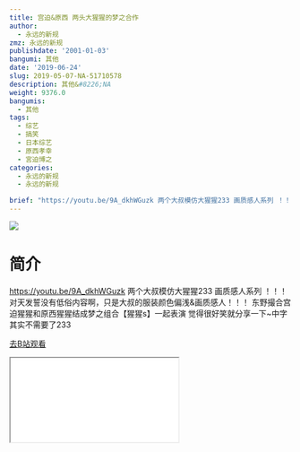 ```yaml
---
title: 宫迫&原西 两头大猩猩的梦之合作
author:
  - 永远的新规
zmz: 永远的新规
publishdate: '2001-01-03'
bangumi: 其他
date: '2019-06-24'
slug: 2019-05-07-NA-51710578
description: 其他&#8226;NA
weight: 9376.0
bangumis:
  - 其他
tags:
  - 综艺
  - 搞笑
  - 日本综艺
  - 原西孝幸
  - 宮迫博之
categories:
  - 永远的新规
  - 永远的新规

brief: "https://youtu.be/9A_dkhWGuzk 两个大叔模仿大猩猩233 画质感人系列 ！！！对天发誓没有低俗内容啊，只是大叔的服装颜色偏浅&画质感人！！！ 东野撮合宫迫猩猩和原西猩猩结成梦之组合【猩猩s】一起表演 觉得很好笑就分享一下~中字其实不需要了233"
---
```

![](https://raw.githubusercontent.com/tcgriffith/owaraisite/master/static/tmpimg/1f3a059cb8333657f22d6fbc314ad2d8d3802c62.jpg.480.jpg)
# 简介  
https://youtu.be/9A_dkhWGuzk
两个大叔模仿大猩猩233 画质感人系列
！！！对天发誓没有低俗内容啊，只是大叔的服装颜色偏浅&画质感人！！！
东野撮合宫迫猩猩和原西猩猩结成梦之组合【猩猩s】一起表演
觉得很好笑就分享一下~中字其实不需要了233  

[去B站观看](https://www.bilibili.com/video/av51710578/)
<div class ="resp-container"><iframe class="testiframe" src="//player.bilibili.com/player.html?aid=51710578"", scrolling="no", allowfullscreen="true" > </iframe></div> 
